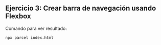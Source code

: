 ## Ejercicio 3: Crear barra de navegación usando Flexbox

Comando para ver resultado:

```bash
npx parcel index.html
```
